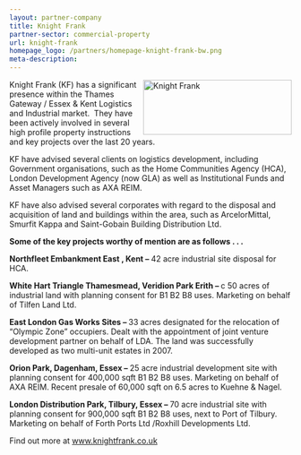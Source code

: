 ```yaml
---
layout: partner-company
title: Knight Frank
partner-sector: commercial-property
url: knight-frank
homepage_logo: /partners/homepage-knight-frank-bw.png
meta-description:
---
```


<p><img alt="Knight Frank" src="//clarity-strategies.github.io/ie-uploads/uploads/partners/KnightFrank_265w.png" style="float:right; height:98px; width:265px" />Knight Frank (KF) has a significant presence within the Thames Gateway / Essex &amp; Kent Logistics and Industrial market.&nbsp; They have&nbsp; been actively involved in several high profile property instructions and key projects over the last 20 years.</p><p>KF have advised several clients on logistics development, including Government organisations, such as the Home Communities Agency (HCA), London Development Agency (now GLA) as well as Institutional Funds and Asset Managers such as AXA REIM.</p><p>KF have also advised several corporates with regard to the disposal and acquisition of land and buildings within the area, such as ArcelorMittal, Smurfit Kappa and Saint-Gobain Building Distribution Ltd.</p><p><strong>Some of the key projects worthy of mention are as follows . . .</strong></p><p><strong>Northfleet Embankment East , Kent &ndash; </strong>42 acre industrial site disposal for HCA.</p><p><strong>White Hart Triangle Thamesmead, Veridion Park Erith &ndash; </strong>c 50 acres of industrial land with planning consent for B1 B2 B8 uses. Marketing on behalf of Tilfen Land Ltd.</p><p><strong>East London Gas Works Sites &ndash; </strong>33 acres designated for the relocation of &ldquo;Olympic Zone&rdquo; occupiers. Dealt with the appointment of joint venture development partner on behalf of LDA. The land was successfully developed as two multi-unit estates in 2007.</p><p><strong>Orion Park, Dagenham, Essex &ndash; </strong>25 acre industrial development site with planning consent for 400,000 sqft B1 B2 B8 uses. Marketing on behalf of AXA REIM. Recent presale of 60,000 sqft on 6.5 acres to Kuehne &amp; Nagel.</p><p><strong>London Distribution Park, Tilbury, Essex &ndash; </strong>70 acre industrial site with planning consent for 900,000 sqft B1 B2 B8 uses, next to Port of Tilbury. Marketing on behalf of Forth Ports Ltd /Roxhill Developments Ltd.</p><p>Find out more at <a href="http://www.knightfrank.co.uk/" target="_blank">www.knightfrank.co.uk</a></p>